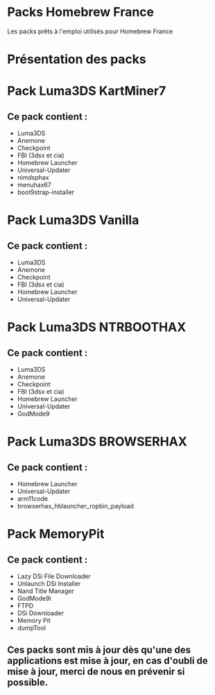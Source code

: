 # Packs Homebrew France
Les packs prêts à l'emploi utilisés pour Homebrew France

# Présentation des packs

# Pack Luma3DS KartMiner7
## Ce pack contient :
- Luma3DS
- Anemone
- Checkpoint
- FBI (3dsx et cia)
- Homebrew Launcher
- Universal-Updater
- nimdsphax
- menuhax67
- boot9strap-installer

# Pack Luma3DS Vanilla
## Ce pack contient :
- Luma3DS
- Anemone
- Checkpoint
- FBI (3dsx et cia)
- Homebrew Launcher
- Universal-Updater

# Pack Luma3DS NTRBOOTHAX
## Ce pack contient :
- Luma3DS
- Anemone 
- Checkpoint
- FBI (3dsx et cia)
- Homebrew Launcher
- Universal-Updater
- GodMode9

# Pack Luma3DS BROWSERHAX
## Ce pack contient :
- Homebrew Launcher
- Universal-Updater 
- arm11code
- browserhax_hblauncher_ropbin_payload

# Pack MemoryPit
## Ce pack contient :
- Lazy DSi File Downloader
- Unlaunch DSi Installer
- Nand Title Manager
- GodMode9i
- FTPD
- DSi Downloader
- Memory Pit
- dumpTool

## Ces packs sont mis à jour dès qu'une des applications est mise à jour, en cas d'oubli de mise à jour, merci de nous en prévenir si possible.
